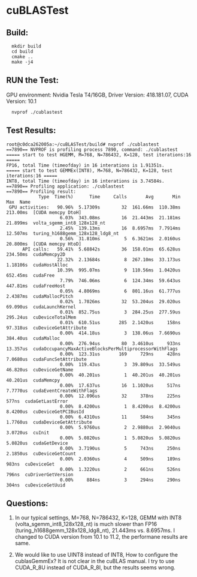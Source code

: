 # cuBLASTest

## Build:
```
  mkdir build
  cd build
  cmake ..
  make -j4
```

## RUN the Test:

GPU environment: Nvidia Tesla T4/16GB, Driver Version: 418.181.07, CUDA Version: 10.1

```
  nvprof ./cublastest
```

## Test Results:
```
root@c0dca262005a:~/cuBLASTest/build# nvprof ./cublastest
==7890== NVPROF is profiling process 7890, command: ./cublastest
===== start to test HGEMM, M=768, N=786432, K=128, test iterations:16 =====
FP16, total Time (timeofday) in 16 interations is 1.91351s.
===== start to test GEMMEx(INT8), M=768, N=786432, K=128, test iterations:16 =====
INT8, total Time (timeofday) in 16 interations is 3.74584s.
==7890== Profiling application: ./cublastest
==7890== Profiling result:
            Type  Time(%)      Time     Calls       Avg       Min       Max  Name
 GPU activities:   90.96%  5.17309s        32  161.66ms  110.38ms  213.00ms  [CUDA memcpy DtoH]
                    6.03%  343.08ms        16  21.443ms  21.181ms  21.899ms  volta_sgemm_int8_128x128_nt
                    2.45%  139.13ms        16  8.6957ms  7.7914ms  12.507ms  turing_h1688gemm_128x128_ldg8_nt
                    0.56%  31.810ms         5  6.3621ms  2.0160us  20.800ms  [CUDA memcpy HtoD]
      API calls:   59.41%  5.68842s        36  158.01ms  65.628us  234.50ms  cudaMemcpy2D
                   22.32%  2.13684s         8  267.10ms  33.173us  1.18106s  cudaHostAlloc
                   10.39%  995.07ms         9  110.56ms  1.0420us  652.45ms  cudaFree
                    7.79%  746.06ms         6  124.34ms  59.643us  447.81ms  cudaFreeHost
                    0.05%  4.8069ms         6  801.16us  61.777us  2.4387ms  cudaMallocPitch
                    0.02%  1.7026ms        32  53.204us  29.020us  69.090us  cudaLaunchKernel
                    0.01%  852.75us         3  284.25us  277.59us  295.24us  cuDeviceTotalMem
                    0.01%  610.51us       285  2.1420us     158ns  97.318us  cuDeviceGetAttribute
                    0.00%  414.18us         3  138.06us  7.6690us  384.40us  cudaMalloc
                    0.00%  276.94us        80  3.4610us     933ns  13.357us  cudaOccupancyMaxActiveBlocksPerMultiprocessorWithFlags
                    0.00%  123.31us       169     729ns     428ns  7.0680us  cudaFuncSetAttribute
                    0.00%  119.43us         3  39.809us  33.549us  46.820us  cuDeviceGetName
                    0.00%  40.201us         1  40.201us  40.201us  40.201us  cudaMemcpy
                    0.00%  17.637us        16  1.1020us     517ns  7.7770us  cudaEventCreateWithFlags
                    0.00%  12.096us        32     378ns     225ns     577ns  cudaGetLastError
                    0.00%  8.4200us         1  8.4200us  8.4200us  8.4200us  cuDeviceGetPCIBusId
                    0.00%  6.4310us        11     584ns     345ns  1.7760us  cudaDeviceGetAttribute
                    0.00%  5.9760us         2  2.9880us  2.9040us  3.0720us  cuInit
                    0.00%  5.0820us         1  5.0820us  5.0820us  5.0820us  cudaGetDevice
                    0.00%  3.7190us         5     743ns     250ns  2.1850us  cuDeviceGetCount
                    0.00%  2.0360us         4     509ns     189ns     983ns  cuDeviceGet
                    0.00%  1.3220us         2     661ns     526ns     796ns  cuDriverGetVersion
                    0.00%     884ns         3     294ns     290ns     304ns  cuDeviceGetUuid
```
## Questions:

1. In our typical settings, M=768, N=786432, K=128, GEMM with INT8 (volta_sgemm_int8_128x128_nt) is much slower than FP16 (turing_h1688gemm_128x128_ldg8_nt), 21.443ms vs. 8.6957ms. I changed to CUDA version from 10.1 to 11.2, the performane results are same.

2. We would like to use UINT8 instead of INT8, How to configure the cublasGemmEx? It is not clear in the cuBLAS manual. I try to use CUDA_R_8U instead of CUDA_R_8I, but the results seems wrong.
